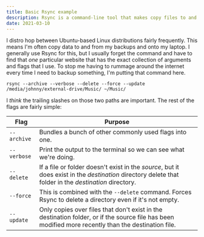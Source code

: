 ```yaml
---
title: Basic Rsync example
description: Rsync is a command-line tool that makes copy files to and from a remote server super easy. It's also great for keeping backup folders and external drive in sync with each other.
date: 2021-03-10
---
```


I distro hop between Ubuntu-based Linux distributions fairly frequently. This means I'm often copy data to and from my backups and onto my laptop. I generally use Rsync for this, but I usually forget the command and have to find that _one_ particular website that has the exact collection of arguments and flags that I use. To stop me having to rummage around the internet every time I need to backup something, I'm putting that command here.

```shell
rsync --archive --verbose --delete --force --update /media/johnny/external-drive/Music/ ~/Music/
```

I _think_ the trailing slashes on those two paths are important. The rest of the flags are fairly simple:

| Flag | Purpose |
| --- | --- |
| `--archive` | Bundles a bunch of other commonly used flags into one. |
| `--verbose` | Print the output to the terminal so we can see what we're doing. |
| `--delete` | If a file or folder doesn't exist in the _source_, but it does exist in the _destination_ directory delete that folder in the _destination_ directory. |
| `--force` | This is combined with the `--delete` command. Forces Rsync to delete a directory even if it's not empty. | 
| `--update` | Only copies over files that don't exist in the destination folder, or if the source file has been modified more recently than the destination file. |
